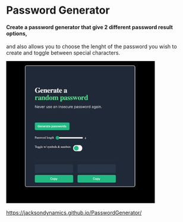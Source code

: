 # Password Generator

#### Create a password generator that give 2 different password result options,
and also allows you to choose the lenght of the password you wish to create and
toggle between special characters.

<img src="Screen.png" width="400px" />

https://jacksondynamics.github.io/PasswordGenerator/
